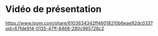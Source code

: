 # Vidéo de présentation

https://www.loom.com/share/6103634342ff46018210b6eae92dc033?sid=67fde914-0135-47ff-8468-280c985728c2
